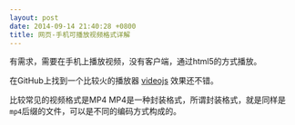 ```yaml
---
layout: post
date: 2014-09-14 21:40:28 +0800
title: 网页-手机可播放视频格式详解
---
```


有需求，需要在手机上播放视频，没有客户端，通过html5的方式播放。

在GitHub上找到一个比较火的播放器 [videojs](https://github.com/videojs/video.js)  效果还不错。

比较常见的视频格式是MP4 MP4是一种封装格式，所谓封装格式，就是同样是``mp4``后缀的文件，可以是不同的编码方式构成的。


